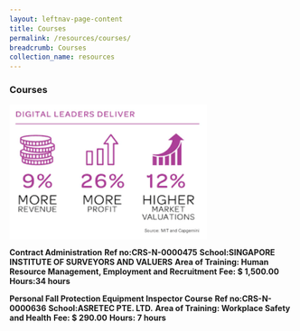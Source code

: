 ```yaml
---
layout: leftnav-page-content
title: Courses
permalink: /resources/courses/
breadcrumb: Courses
collection_name: resources
---
```

<h3>Courses</h3>

<img src="/images/SS.png" align="center" style="width:350px;height:240px;">

<b>Contract Administration</b>
<b>Ref no:CRS-N-0000475</b>
<b>School:SINGAPORE INSTITUTE OF SURVEYORS AND VALUERS</b>
<b>Area of Training: Human Resource Management, Employment and Recruitment</b>
<b>Fee: $ 1,500.00</b>
<b>Hours:34 hours</b>

<b>Personal Fall Protection Equipment Inspector Course</b>
<b>Ref no:CRS-N-0000636</b>
<b>School:ASRETEC PTE. LTD.</b>
<b>Area of Training: Workplace Safety and Health</b>
<b>Fee: $ 290.00</b>
<b>Hours: 7 hours</b>



